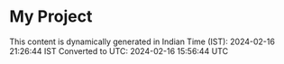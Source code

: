 # My Project

This content is dynamically generated in Indian Time (IST): 2024-02-16 21:26:44 IST
Converted to UTC: 2024-02-16 15:56:44 UTC

